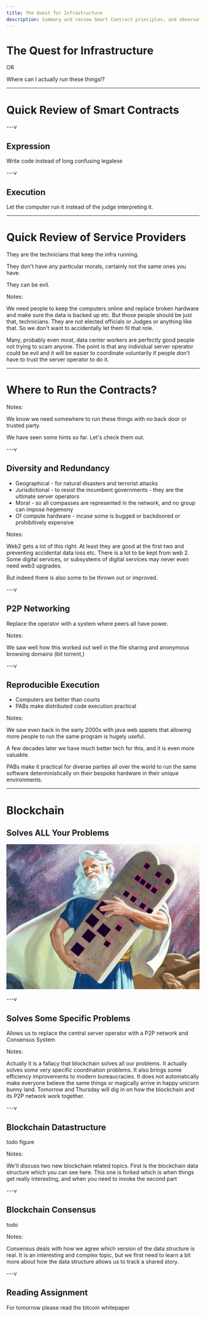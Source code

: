 ```yaml
---
title: The Quest for Infrastructure
description: Summary and review Smart Contract principles, and observation that we have not yet thwarted the tyranical server operator
---
```


# The Quest for Infrastructure

OR

Where can I actually run these things!?

---

# Quick Review of Smart Contracts

---v

## Expression

Write code instead of long confusing legalese

---v

## Execution

Let the computer run it instead of the judge interpreting it.

---

# Quick Review of Service Providers

They are the technicians that keep the infra running.

They don't have any particular morals, certainly not the same ones you have.

They can be evil.

Notes: 

We need people to keep the computers online and replace broken hardware and make sure the data is backed up etc.
But those people should be just that, technicians.
They are not elected officials or Judges or anything like that.
So we don't want to accidentally let them fil that role.

Many, probably even most, data center workers are perfectly good people not trying to scam anyone.
The point is that any individual server operator could be evil and it will be easier to coordinate voluntarily if people don't have to trust the server operator to do it.

---

# Where to Run the Contracts?

Notes:

We know we need somewhere to run these things with no back door or trusted party.

We have seen some hints so far. Let's check them out.

---v

## Diversity and Redundancy

* Geographical - for natural disasters and terrorist attacks
* Jurisdictional - to resist the incumbent governments - they are the ultimate server operators
* Moral - so all compasses are represented in the network, and no group can impose hegemony
* Of compute hardware - incase some is bugged or backdoored or prohibitively expensive

Notes:

Web2 gets a lot of this right. At least they are good at the first two and preventing accidental data loss etc.
There is a lot to be kept from web 2.
Some digital services, or subsystems of digital services may never even need web3 upgrades.

But indeed there is also some to be thrown out or improved.

---v

## P2P Networking

Replace the operator with a system where peers all have power.

Notes:

We saw well how this worked out well in the file sharing and anonymous browsing domains (bit torrent,)

---v

## Reproducible Execution

* Computers are better than courts
* PABs make distributed code execution practical

Notes:

We saw even back in the early 2000s with java web applets that allowing more people to run the same program is hugely useful.

A few decades later we have much better tech for this, and it is even more valuable.

PABs make it practical for diverse parties all over the world to run the same software deterministically on their bespoke hardware in their unique environments.

---

# Blockchain

## Solves ALL Your Problems

![Moses descending Mt Sainai where the Lord God inscribed Blockchain upon the stone tablets](./img/moses-blockchain.png)

---v

## Solves Some Specific Problems

Allows us to replace the central server operator with a P2P network and Consensus System

Notes:

Actually it is a fallacy that blockchain solves all our problems.
It actually solves some very specific coordination problems.
It also brings some efficiency improvements to modern bureaucracies.
It does not automatically make everyone believe the same things or magically arrive in happy unicorn bunny land.
Tomorrow and Thursday will dig in on how the blockchain and its P2P network work together.

---v

## Blockchain Datastructure

todo figure

Notes:

We'll discuss two new blockchain related topics.
First is the blockchain data structure which you can see here.
This one is forked which is when things get really interesting, and when you need to invoke the second part

---v

## Blockchain Consensus

todo

Notes:

Consensus deals with how we agree which version of the data structure is real.
It is an interesting and complex topic, but we first need to learn a bit more about how the data structure allows us to track a shared story.

---v

## Reading Assignment

For tomorrow please read the bitcoin whitepaper